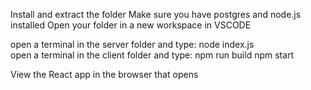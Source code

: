 Install and extract the folder
Make sure you have postgres and node.js installed
Open your folder in a new workspace in VSCODE

  open a terminal in the server folder and type:
                                    node index.js                                    
  open a terminal in the client folder and type:
                                    npm run build 
                                    npm start
                                    
  View the React app in the browser that opens
  
